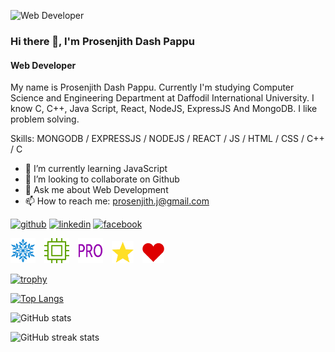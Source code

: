 ![Web Developer](https://media.licdn.com/dms/image/C4E16AQGWiCD_fgPBXQ/profile-displaybackgroundimage-shrink_350_1400/0/1663778557021?e=1709164800&v=beta&t=mah5DU4onvSkfXPTlZ2Z5oSWSxOixbDjZsP8DN9363o)

### Hi there 👋, I'm Prosenjith Dash Pappu
#### Web Developer

My name is  Prosenjith Dash Pappu. Currently I'm studying Computer Science and Engineering Department at Daffodil International University. I know C, C++, Java Script, React, NodeJS, ExpressJS And MongoDB. I like problem solving.

Skills: MONGODB / EXPRESSJS / NODEJS / REACT / JS / HTML / CSS / C++ / C

- 🌱 I’m currently learning JavaScript 
- 👯 I’m looking to collaborate on Github 
- 💬 Ask me about Web Development 
- 📫 How to reach me: prosenjith.j@gmail.com 


[<img src='https://cdn.jsdelivr.net/npm/simple-icons@3.0.1/icons/github.svg' alt='github' height='40'>](https://github.com/prosenjithdash)  [<img src='https://cdn.jsdelivr.net/npm/simple-icons@3.0.1/icons/linkedin.svg' alt='linkedin' height='40'>](https://www.linkedin.com/in/https://www.linkedin.com/in/prosenjith-dash-pappu-039418251//)  [<img src='https://cdn.jsdelivr.net/npm/simple-icons@3.0.1/icons/facebook.svg' alt='facebook' height='40'>](https://www.facebook.com/https://www.facebook.com/prosenjithdash.pappu.3/)  

<a href='https://archiveprogram.github.com/'><img src='https://raw.githubusercontent.com/acervenky/animated-github-badges/master/assets/acbadge.gif' width='40' height='40'></a> <a href='https://docs.github.com/en/developers'><img src='https://raw.githubusercontent.com/acervenky/animated-github-badges/master/assets/devbadge.gif' width='40' height='40'></a> <a href='https://github.com/pricing'><img src='https://raw.githubusercontent.com/acervenky/animated-github-badges/master/assets/pro.gif' width='40' height='40'></a> <a href='https://stars.github.com/'><img src='https://raw.githubusercontent.com/acervenky/animated-github-badges/master/assets/starbadge.gif' width='35' height='35'></a> <a href='https://docs.github.com/en/github/supporting-the-open-source-community-with-github-sponsors'><img src='https://raw.githubusercontent.com/acervenky/animated-github-badges/master/assets/sponsorbadge.gif' width='35' height='35'></a> 

[![trophy](https://github-profile-trophy.vercel.app/?username=prosenjithdash)](https://github.com/ryo-ma/github-profile-trophy)

[![Top Langs](https://github-readme-stats.vercel.app/api/top-langs/?username=prosenjithdash)](https://github.com/anuraghazra/github-readme-stats)

![GitHub stats](https://github-readme-stats.vercel.app/api?username=prosenjithdash&show_icons=true&count_private=true)  

![GitHub streak stats](https://streak-stats.demolab.com/?user=prosenjithdash)  



